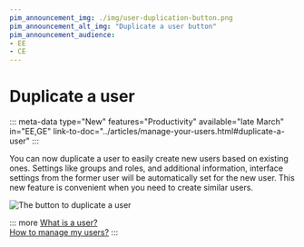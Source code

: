 ```yaml
---
pim_announcement_img: ./img/user-duplication-button.png
pim_announcement_alt_img: "Duplicate a user button"
pim_announcement_audience:
- EE
- CE
---
```


# Duplicate a user
::: meta-data type="New" features="Productivity" available="late March" in="EE,GE" link-to-doc="../articles/manage-your-users.html#duplicate-a-user"
:::

You can now duplicate a user to easily create new users based on existing ones. Settings like groups and roles, and additional information, interface settings from the former user will be automatically set for the new user. This new feature is convenient when you need to create similar users.

![The button to duplicate a user](../img/user-duplication-button.png)

::: more
[What is a user?](../articles/what-is-a-user.html)  
[How to manage my users?](../articles/manage-your-users.html)
:::
